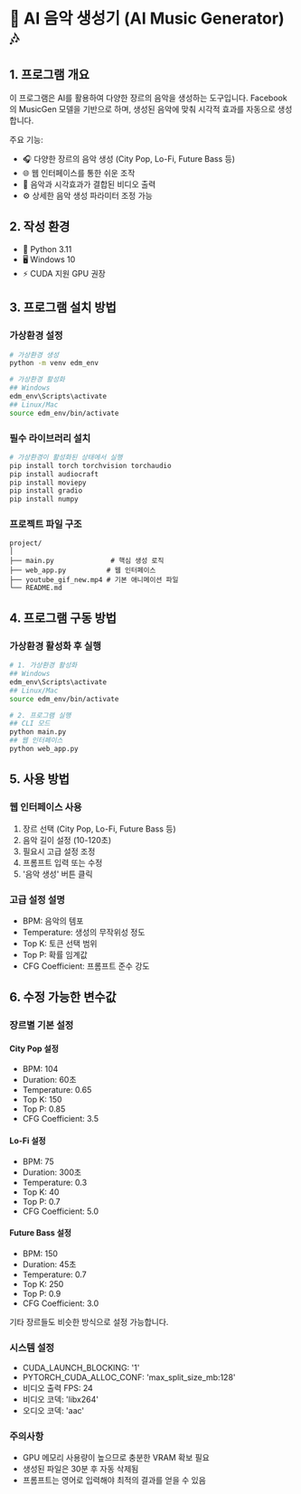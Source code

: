 # 🎵 AI 음악 생성기 (AI Music Generator) 🎶

## 1. 프로그램 개요
이 프로그램은 AI를 활용하여 다양한 장르의 음악을 생성하는 도구입니다. Facebook의 MusicGen 모델을 기반으로 하며, 생성된 음악에 맞춰 시각적 효과를 자동으로 생성합니다.

주요 기능:
- 🎧 다양한 장르의 음악 생성 (City Pop, Lo-Fi, Future Bass 등)
- 🌐 웹 인터페이스를 통한 쉬운 조작
- 🎥 음악과 시각효과가 결합된 비디오 출력
- ⚙️ 상세한 음악 생성 파라미터 조정 가능

## 2. 작성 환경
- 🐍 Python 3.11
- 🖥️ Windows 10
- ⚡ CUDA 지원 GPU 권장

## 3. 프로그램 설치 방법

### 가상환경 설정
```bash
# 가상환경 생성
python -m venv edm_env

# 가상환경 활성화
## Windows
edm_env\Scripts\activate
## Linux/Mac
source edm_env/bin/activate
```

### 필수 라이브러리 설치
```bash
# 가상환경이 활성화된 상태에서 실행
pip install torch torchvision torchaudio
pip install audiocraft
pip install moviepy
pip install gradio
pip install numpy
```

### 프로젝트 파일 구조
```
project/
│
├── main.py              # 핵심 생성 로직
├── web_app.py          # 웹 인터페이스
├── youtube_gif_new.mp4 # 기본 애니메이션 파일
└── README.md
```

## 4. 프로그램 구동 방법

### 가상환경 활성화 후 실행
```bash
# 1. 가상환경 활성화
## Windows
edm_env\Scripts\activate
## Linux/Mac
source edm_env/bin/activate

# 2. 프로그램 실행
## CLI 모드
python main.py
## 웹 인터페이스
python web_app.py
```

## 5. 사용 방법

### 웹 인터페이스 사용
1. 장르 선택 (City Pop, Lo-Fi, Future Bass 등)
2. 음악 길이 설정 (10-120초)
3. 필요시 고급 설정 조정
4. 프롬프트 입력 또는 수정
5. '음악 생성' 버튼 클릭

### 고급 설정 설명
- BPM: 음악의 템포
- Temperature: 생성의 무작위성 정도
- Top K: 토큰 선택 범위
- Top P: 확률 임계값
- CFG Coefficient: 프롬프트 준수 강도

## 6. 수정 가능한 변수값

### 장르별 기본 설정

#### City Pop 설정
- BPM: 104
- Duration: 60초
- Temperature: 0.65
- Top K: 150
- Top P: 0.85
- CFG Coefficient: 3.5

#### Lo-Fi 설정
- BPM: 75
- Duration: 300초
- Temperature: 0.3
- Top K: 40
- Top P: 0.7
- CFG Coefficient: 5.0

#### Future Bass 설정
- BPM: 150
- Duration: 45초
- Temperature: 0.7
- Top K: 250
- Top P: 0.9
- CFG Coefficient: 3.0

기타 장르들도 비슷한 방식으로 설정 가능합니다.

### 시스템 설정
- CUDA_LAUNCH_BLOCKING: '1'
- PYTORCH_CUDA_ALLOC_CONF: 'max_split_size_mb:128'
- 비디오 출력 FPS: 24
- 비디오 코덱: 'libx264'
- 오디오 코덱: 'aac'

### 주의사항
- GPU 메모리 사용량이 높으므로 충분한 VRAM 확보 필요
- 생성된 파일은 30분 후 자동 삭제됨
- 프롬프트는 영어로 입력해야 최적의 결과를 얻을 수 있음
